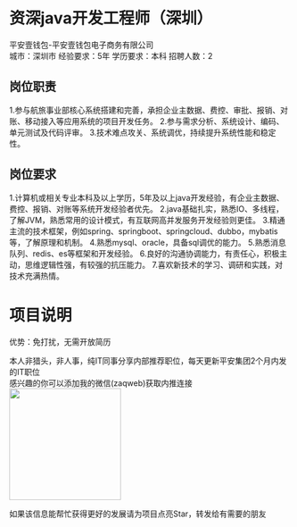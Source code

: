 # 资深java开发工程师（深圳）
平安壹钱包-平安壹钱包电子商务有限公司  
城市：深圳市 经验要求：5年 学历要求：本科  招聘人数：2

## 岗位职责
1.参与航旅事业部核心系统搭建和完善，承担企业主数据、费控、审批、报销、对账、移动接入等应用系统的项目开发任务。
   2.参与需求分析、系统设计、编码、单元测试及代码评审。
   3.技术难点攻关、系统调优，持续提升系统性能和稳定性。

## 岗位要求
1.计算机或相关专业本科及以上学历，5年及以上java开发经验，有企业主数据、费控、报销、对账等系统开发经验者优先。
   2.java基础扎实，熟悉IO、多线程，了解JVM，熟悉常用的设计模式，有互联网高并发服务开发经验则更佳。
   3.精通主流的技术框架，例如spring、springboot、springcloud、dubbo，mybatis等，了解原理和机制。
   4.熟悉mysql、oracle，具备sql调优的能力。
   5.熟悉消息队列、redis、es等框架和开发经验。
   6.良好的沟通协调能力，有责任心，积极主动，思维逻辑性强，有较强的抗压能力。
   7.喜欢新技术的学习、调研和实践，对技术充满热情。

# 项目说明

优势：免打扰，无需开放简历

本人非猎头，非人事，纯IT同事分享内部推荐职位，每天更新平安集团2个月内发的IT职位  
感兴趣的你可以添加我的微信(zaqweb)获取内推连接  
<img src="https://github.com/zaqweb/PA-IT-JOBS/blob/master/WechatICode.jpeg"  height="200" width="200">

如果该信息能帮忙获得更好的发展请为项目点亮Star，转发给有需要的朋友




